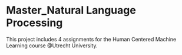 # Master_Natural Language Processing
 This project includes 4 assignments for the Human Centered Machine Learning course @Utrecht University.
